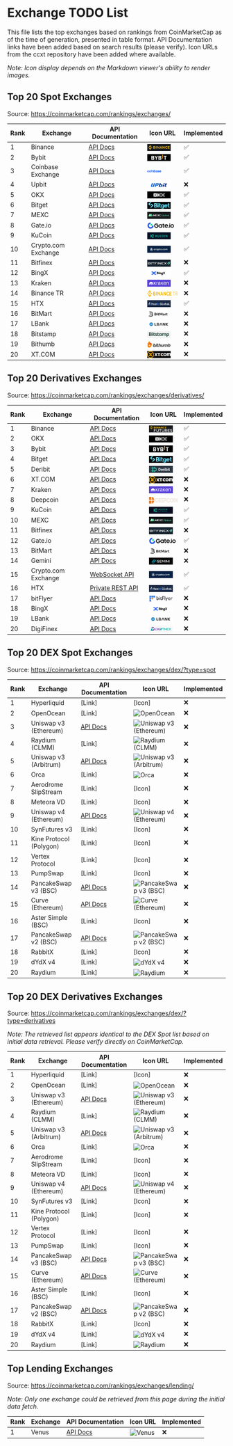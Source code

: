 # Exchange TODO List

This file lists the top exchanges based on rankings from CoinMarketCap as of the time of generation, presented in table format. API Documentation links have been added based on search results (please verify). Icon URLs from the ccxt repository have been added where available.

_Note: Icon display depends on the Markdown viewer's ability to render images._

## Top 20 Spot Exchanges

Source: https://coinmarketcap.com/rankings/exchanges/

| Rank | Exchange            | API Documentation                                                                                            | Icon URL                                                                                                          | Implemented |
| ---- | ------------------- | ------------------------------------------------------------------------------------------------------------ | ----------------------------------------------------------------------------------------------------------------- | ----------- |
| 1    | Binance             | [API Docs](https://developers.binance.com/docs/binance-spot-api-docs)                                        | <img src="assets/icons/binancespot.png" alt="Binance" height="16" style="vertical-align: middle;">                | ✅          |
| 2    | Bybit               | [API Docs](https://bybit-exchange.github.io/docs/v5/intro)                                                   | <img src="assets/icons/bybit.png" alt="Bybit" height="16" style="vertical-align: middle;">                        | ✅          |
| 3    | Coinbase Exchange   | [API Docs](https://docs.cdp.coinbase.com/exchange/docs/welcome)                                              | <img src="assets/icons/coinbaseexchange.png" alt="Coinbase Exchange" height="16" style="vertical-align: middle;"> | ✅          |
| 4    | Upbit               | [API Docs](https://docs-e.upbit.com/)                                                                        | <img src="assets/icons/upbit.jpg" alt="Upbit" height="16" style="vertical-align: middle;">                        | ❌          |
| 5    | OKX                 | [API Docs](https://www.okx.com/docs-v5/en/)                                                                  | <img src="assets/icons/okx.png" alt="OKX" height="16" style="vertical-align: middle;">                            | ✅          |
| 6    | Bitget              | [API Docs](https://www.bitget.com/api-doc/common/intro)                                                      | <img src="assets/icons/bitget.png" alt="Bitget" height="16" style="vertical-align: middle;">                      | ✅          |
| 7    | MEXC                | [API Docs](https://mexcdevelop.github.io/apidocs/spot_v3_en/#introduction)                                   | <img src="assets/icons/mexc.png" alt="MEXC" height="16" style="vertical-align: middle;">                          | ✅          |
| 8    | Gate.io             | [API Docs](https://www.gate.io/docs/developers/apiv4/)                                                       | <img src="assets/icons/gateio.png" alt="Gate.io" height="16" style="vertical-align: middle;">                     | ✅          |
| 9    | KuCoin              | [API Docs](https://www.kucoin.com/docs-new/)                                                                 | <img src="assets/icons/kucoin.jpg" alt="KuCoin" height="16" style="vertical-align: middle;">                      | ✅          |
| 10   | Crypto.com Exchange | [API Docs](https://exchange-docs.crypto.com/exchange/v1/rest-ws/index.html#private-set-cancel-on-disconnect) | <img src="assets/icons/cryptocom.jpg" alt="Crypto.com Exchange" height="16" style="vertical-align: middle;">      | ✅          |
| 11   | Bitfinex            | [API Docs](https://docs.bitfinex.com/docs/introduction)                                                      | <img src="assets/icons/bitfinex.png" alt="Bitfinex" height="16" style="vertical-align: middle;">                  | ❌          |
| 12   | BingX               | [API Docs](https://bingx-api.github.io/docs/#/en-us/spot/changelog)                                          | <img src="assets/icons/bingx.jpeg" alt="BingX" height="16" style="vertical-align: middle;">                       | ✅          |
| 13   | Kraken              | [API Docs](https://docs.kraken.com/api/docs/rest-api/add-order)                                              | <img src="assets/icons/kraken.jpg" alt="Kraken" height="16" style="vertical-align: middle;">                      | ❌          |
| 14   | Binance TR          | [API Docs](https://www.binance.tr/apidocs/#change-log)                                                       | <img src="assets/icons/binancetr.png" alt="HTX" height="16" style="vertical-align: middle;">                      | ❌          |
| 15   | HTX                 | [API Docs](https://www.htx.com/en-us/opend/newApiPages/)                                                     | <img src="assets/icons/htx.jpg" alt="HTX" height="16" style="vertical-align: middle;">                            | ✅          |
| 16   | BitMart             | [API Docs](https://developer-pro.bitmart.com/#introduction)                                                  | <img src="assets/icons/bitmart.png" alt="BitMart" height="16" style="vertical-align: middle;">                    | ❌          |
| 17   | LBank               | [API Docs](https://www.lbank.com/docs/index.html#introduction)                                               | <img src="assets/icons/lbank.jpg" alt="LBank" height="16" style="vertical-align: middle;">                        | ❌          |
| 18   | Bitstamp            | [API Docs](https://www.bitstamp.net/api/)                                                                    | <img src="assets/icons/bitstamp.jpg" alt="Bitstamp" height="16" style="vertical-align: middle;">                  | ❌          |
| 19   | Bithumb             | [API Docs](https://apidocs.bithumb.com/)                                                                     | <img src="assets/icons/bithumb.jpg" alt="Bithumb" height="16" style="vertical-align: middle;">                    | ❌          |
| 20   | XT.COM              | [API Docs](https://doc.xt.com/)                                                                              | <img src="assets/icons/xt.jpg" alt="XT.COM" height="16" style="vertical-align: middle;">                          | ❌          |

## Top 20 Derivatives Exchanges

Source: https://coinmarketcap.com/rankings/exchanges/derivatives/

| Rank | Exchange            | API Documentation                                                            | Icon URL                                                                                                     | Implemented |
| ---- | ------------------- | ---------------------------------------------------------------------------- | ------------------------------------------------------------------------------------------------------------ | ----------- |
| 1    | Binance             | [API Docs](https://developers.binance.com/docs/derivatives/Introduction)     | <img src="assets/icons/binancefutures.png" alt="Binance" height="16" style="vertical-align: middle;">        | ✅          |
| 2    | OKX                 | [API Docs](https://www.okx.com/docs-v5/en/)                                  | <img src="assets/icons/okx.png" alt="OKX" height="16" style="vertical-align: middle;">                       | ✅          |
| 3    | Bybit               | [API Docs](https://bybit-exchange.github.io/docs/v5/intro)                   | <img src="assets/icons/bybit.png" alt="Bybit" height="16" style="vertical-align: middle;">                   | ✅          |
| 4    | Bitget              | [API Docs](https://www.bitget.com/api-doc/common/intro)                      | <img src="assets/icons/bitget.png" alt="Bitget" height="16" style="vertical-align: middle;">                 | ✅          |
| 5    | Deribit             | [API Docs](https://docs.deribit.com/)                                        | <img src="assets/icons/deribit.png" alt="Deribit" height="16" style="vertical-align: middle;">               | ✅          |
| 6    | XT.COM              | [API Docs](https://doc.xt.com/)                                              | <img src="assets/icons/xt.jpg" alt="XT.COM" height="16" style="vertical-align: middle;">                     | ❌          |
| 7    | Kraken              | [API Docs](https://docs.kraken.com/rest/)                                    | <img src="assets/icons/kraken.jpg" alt="Kraken" height="16" style="vertical-align: middle;">                 | ❌          |
| 8    | Deepcoin            | [API Docs](https://www.deepcoin.com/docs/authentication)                     | <img src="assets/icons/deepcoin.svg" alt="Deepcoin" height="16" style="vertical-align: middle;">             | ❌          |
| 9    | KuCoin              | [API Docs](https://www.kucoin.com/docs-new)                                  | <img src="assets/icons/kucoinfutures.jpg" alt="KuCoin" height="16" style="vertical-align: middle;">          | ✅          |
| 10   | MEXC                | [API Docs](https://mexcdevelop.github.io/apidocs/contract_v1_en/#update-log) | <img src="assets/icons/mexc.png" alt="MEXC" height="16" style="vertical-align: middle;">                     | ✅          |
| 11   | Bitfinex            | [API Docs](https://docs.bitfinex.com/docs/introduction)                      | <img src="assets/icons/bitfinex.png" alt="Bitfinex" height="16" style="vertical-align: middle;">             | ❌          |
| 12   | Gate.io             | [API Docs](https://www.gate.io/docs/developers/apiv4/en/#futures)            | <img src="assets/icons/gateio.png" alt="Gate.io" height="16" style="vertical-align: middle;">                | ✅          |
| 13   | BitMart             | [API Docs](https://developer-pro.bitmart.com/en/futuresv2/#update-plan)      | <img src="assets/icons/bitmart.png" alt="BitMart" height="16" style="vertical-align: middle;">               | ❌          |
| 14   | Gemini              | [API Docs](https://docs.gemini.com/rest-api/)                                | <img src="assets/icons/gemini.jpg" alt="Gemini" height="16" style="vertical-align: middle;">                 | ❌          |
| 15   | Crypto.com Exchange | [WebSocket API](docs/cryptocom/websocket_api.md)                             | <img src="assets/icons/cryptocom.jpg" alt="Crypto.com Exchange" height="16" style="vertical-align: middle;"> | ✅          |
| 16   | HTX                 | [Private REST API](docs/htx/usdtm/private_rest_api.md)                       | <img src="assets/icons/htx.jpg" alt="HTX" height="16" style="vertical-align: middle;">                       | ✅          |
| 17   | bitFlyer            | [API Docs](https://lightning.bitflyer.com/)                                  | <img src="assets/icons/bitflyer.png" alt="bitFlyer" height="16" style="vertical-align: middle;">             | ❌          |
| 18   | BingX               | [API Docs](https://bingx-api.github.io/docs/#/en-us/swapV2/changelog)        | <img src="assets/icons/bingx.jpeg" alt="BingX" height="16" style="vertical-align: middle;">                  | ❌          |
| 19   | LBank               | [API Docs](https://www.lbank.com/docs/index.html#introduction)               | <img src="assets/icons/lbank.jpg" alt="LBank" height="16" style="vertical-align: middle;">                   | ❌          |
| 20   | DigiFinex           | [API Docs](https://docs.digifinex.com/en-ww/spot/v3/rest.html#introduction)  | <img src="assets/icons/digifinex.jpg" alt="DigiFinex" height="16" style="vertical-align: middle;">           | ❌          |

## Top 20 DEX Spot Exchanges

Source: https://coinmarketcap.com/rankings/exchanges/dex/?type=spot

| Rank | Exchange                | API Documentation                             | Icon URL                                                                                                        | Implemented |
| ---- | ----------------------- | --------------------------------------------- | --------------------------------------------------------------------------------------------------------------- | ----------- |
| 1    | Hyperliquid             | [Link]                                        | [Icon]                                                                                                          | ❌          |
| 2    | OpenOcean               | [Link]                                        | <img src="assets/icons/openocean.png" alt="OpenOcean" height="16" style="vertical-align: middle;">              | ❌          |
| 3    | Uniswap v3 (Ethereum)   | [API Docs](https://docs.uniswap.org/)         | <img src="assets/icons/uniswap.png" alt="Uniswap v3 (Ethereum)" height="16" style="vertical-align: middle;">    | ❌          |
| 4    | Raydium (CLMM)          | [Link]                                        | <img src="assets/icons/raydium.png" alt="Raydium (CLMM)" height="16" style="vertical-align: middle;">           | ❌          |
| 5    | Uniswap v3 (Arbitrum)   | [API Docs](https://docs.uniswap.org/)         | <img src="assets/icons/uniswap.png" alt="Uniswap v3 (Arbitrum)" height="16" style="vertical-align: middle;">    | ❌          |
| 6    | Orca                    | [Link]                                        | <img src="assets/icons/orca.png" alt="Orca" height="16" style="vertical-align: middle;">                        | ❌          |
| 7    | Aerodrome SlipStream    | [Link]                                        | [Icon]                                                                                                          | ❌          |
| 8    | Meteora VD              | [Link]                                        | [Icon]                                                                                                          | ❌          |
| 9    | Uniswap v4 (Ethereum)   | [API Docs](https://docs.uniswap.org/)         | <img src="assets/icons/uniswap.png" alt="Uniswap v4 (Ethereum)" height="16" style="vertical-align: middle;">    | ❌          |
| 10   | SynFutures v3           | [Link]                                        | [Icon]                                                                                                          | ❌          |
| 11   | Kine Protocol (Polygon) | [Link]                                        | [Icon]                                                                                                          | ❌          |
| 12   | Vertex Protocol         | [Link]                                        | [Icon]                                                                                                          | ❌          |
| 13   | PumpSwap                | [Link]                                        | [Icon]                                                                                                          | ❌          |
| 14   | PancakeSwap v3 (BSC)    | [API Docs](https://docs.pancakeswap.finance/) | <img src="assets/icons/pancakeswap.png" alt="PancakeSwap v3 (BSC)" height="16" style="vertical-align: middle;"> | ❌          |
| 15   | Curve (Ethereum)        | [API Docs](https://docs.curve.fi/)            | <img src="assets/icons/curve.png" alt="Curve (Ethereum)" height="16" style="vertical-align: middle;">           | ❌          |
| 16   | Aster Simple (BSC)      | [Link]                                        | [Icon]                                                                                                          | ❌          |
| 17   | PancakeSwap v2 (BSC)    | [API Docs](https://docs.pancakeswap.finance/) | <img src="assets/icons/pancakeswap.png" alt="PancakeSwap v2 (BSC)" height="16" style="vertical-align: middle;"> | ❌          |
| 18   | RabbitX                 | [Link]                                        | [Icon]                                                                                                          | ❌          |
| 19   | dYdX v4                 | [Link]                                        | <img src="assets/icons/dydx.png" alt="dYdX v4" height="16" style="vertical-align: middle;">                     | ❌          |
| 20   | Raydium                 | [Link]                                        | <img src="assets/icons/raydium.png" alt="Raydium" height="16" style="vertical-align: middle;">                  | ❌          |

## Top 20 DEX Derivatives Exchanges

Source: https://coinmarketcap.com/rankings/exchanges/dex/?type=derivatives

_Note: The retrieved list appears identical to the DEX Spot list based on initial data retrieval. Please verify directly on CoinMarketCap._

| Rank | Exchange                | API Documentation                             | Icon URL                                                                                                        | Implemented |
| ---- | ----------------------- | --------------------------------------------- | --------------------------------------------------------------------------------------------------------------- | ----------- |
| 1    | Hyperliquid             | [Link]                                        | [Icon]                                                                                                          | ❌          |
| 2    | OpenOcean               | [Link]                                        | <img src="assets/icons/openocean.png" alt="OpenOcean" height="16" style="vertical-align: middle;">              | ❌          |
| 3    | Uniswap v3 (Ethereum)   | [API Docs](https://docs.uniswap.org/)         | <img src="assets/icons/uniswap.png" alt="Uniswap v3 (Ethereum)" height="16" style="vertical-align: middle;">    | ❌          |
| 4    | Raydium (CLMM)          | [Link]                                        | <img src="assets/icons/raydium.png" alt="Raydium (CLMM)" height="16" style="vertical-align: middle;">           | ❌          |
| 5    | Uniswap v3 (Arbitrum)   | [API Docs](https://docs.uniswap.org/)         | <img src="assets/icons/uniswap.png" alt="Uniswap v3 (Arbitrum)" height="16" style="vertical-align: middle;">    | ❌          |
| 6    | Orca                    | [Link]                                        | <img src="assets/icons/orca.png" alt="Orca" height="16" style="vertical-align: middle;">                        | ❌          |
| 7    | Aerodrome SlipStream    | [Link]                                        | [Icon]                                                                                                          | ❌          |
| 8    | Meteora VD              | [Link]                                        | [Icon]                                                                                                          | ❌          |
| 9    | Uniswap v4 (Ethereum)   | [API Docs](https://docs.uniswap.org/)         | <img src="assets/icons/uniswap.png" alt="Uniswap v4 (Ethereum)" height="16" style="vertical-align: middle;">    | ❌          |
| 10   | SynFutures v3           | [Link]                                        | [Icon]                                                                                                          | ❌          |
| 11   | Kine Protocol (Polygon) | [Link]                                        | [Icon]                                                                                                          | ❌          |
| 12   | Vertex Protocol         | [Link]                                        | [Icon]                                                                                                          | ❌          |
| 13   | PumpSwap                | [Link]                                        | [Icon]                                                                                                          | ❌          |
| 14   | PancakeSwap v3 (BSC)    | [API Docs](https://docs.pancakeswap.finance/) | <img src="assets/icons/pancakeswap.png" alt="PancakeSwap v3 (BSC)" height="16" style="vertical-align: middle;"> | ❌          |
| 15   | Curve (Ethereum)        | [API Docs](https://docs.curve.fi/)            | <img src="assets/icons/curve.png" alt="Curve (Ethereum)" height="16" style="vertical-align: middle;">           | ❌          |
| 16   | Aster Simple (BSC)      | [Link]                                        | [Icon]                                                                                                          | ❌          |
| 17   | PancakeSwap v2 (BSC)    | [API Docs](https://docs.pancakeswap.finance/) | <img src="assets/icons/pancakeswap.png" alt="PancakeSwap v2 (BSC)" height="16" style="vertical-align: middle;"> | ❌          |
| 18   | RabbitX                 | [Link]                                        | [Icon]                                                                                                          | ❌          |
| 19   | dYdX v4                 | [Link]                                        | <img src="assets/icons/dydx.png" alt="dYdX v4" height="16" style="vertical-align: middle;">                     | ❌          |
| 20   | Raydium                 | [Link]                                        | <img src="assets/icons/raydium.png" alt="Raydium" height="16" style="vertical-align: middle;">                  | ❌          |

## Top Lending Exchanges

Source: https://coinmarketcap.com/rankings/exchanges/lending/

_Note: Only one exchange could be retrieved from this page during the initial data fetch._

| Rank | Exchange | API Documentation                  | Icon URL                                                                                   | Implemented |
| ---- | -------- | ---------------------------------- | ------------------------------------------------------------------------------------------ | ----------- |
| 1    | Venus    | [API Docs](https://docs.venus.io/) | <img src="assets/icons/venus.png" alt="Venus" height="16" style="vertical-align: middle;"> | ❌          |
